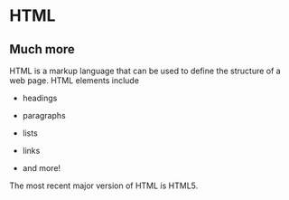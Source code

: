 # HTML

## Much more

HTML is a markup language that can be used to define the structure of a web page. HTML elements include



* headings

* paragraphs

* lists

* links

* and more!





The most recent major version of HTML is HTML5.